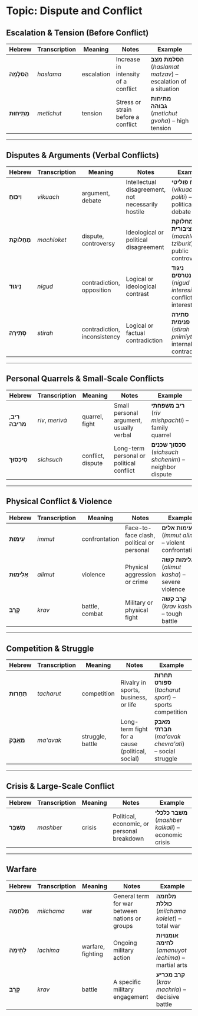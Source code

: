 
# Topic: Dispute and Conflict

## Escalation & Tension (Before Conflict)

| **Hebrew** | **Transcription** | **Meaning** | **Notes** | **Example** |  
|---------------|----------------|------------|-----------------|------------|  
| **הַסלָמָה** | *haslama* | escalation | Increase in intensity of a conflict | **הסלמת מצב** (*haslamat matzav*) – escalation of a situation |  
| **מְתִיחוּת** | *metichut* | tension | Stress or strain before a conflict | **מתיחות גבוהה** (*metichut gvoha*) – high tension |  

---

## Disputes & Arguments (Verbal Conflicts)

| **Hebrew** | **Transcription** | **Meaning** | **Notes** | **Example** |  
|---------------|----------------|------------|-----------------|------------|  
| **וִיכּוּחַ** | *vikuach* | argument, debate | Intellectual disagreement, not necessarily hostile | **ויכוח פוליטי** (*vikuach politi*) – political debate |  
| **מַחֲלוֹקֶת** | *machloket* | dispute, controversy | Ideological or political disagreement | **מחלוקת ציבורית** (*machloket tziburit*) – public controversy |  
| **נִיגּוּד** | *nigud* | contradiction, opposition | Logical or ideological contrast | **ניגוד אינטרסים** (*nigud interesim*) – conflict of interest |  
| **סְתִירָה** | *stirah* | contradiction, inconsistency | Logical or factual contradiction | **סתירה פנימית** (*stirah pnimiyt*) – internal contradiction |  

---

## Personal Quarrels & Small-Scale Conflicts

| **Hebrew** | **Transcription** | **Meaning** | **Notes** | **Example** |  
|---------------|----------------|------------|-----------------|------------|  
| **רִיב**, **מריבה** | *riv*, *merivà* | quarrel, fight | Small personal argument, usually verbal | **ריב משפחתי** (*riv mishpachti*) – family quarrel |  
| **סִיכְסוּךְ** | *sichsuch* | conflict, dispute | Long-term personal or political conflict | **סכסוך שכנים** (*sichsuch shchenim*) – neighbor dispute |  

---

## Physical Conflict & Violence

| **Hebrew** | **Transcription** | **Meaning** | **Notes** | **Example** |  
|---------------|----------------|------------|-----------------|------------|  
| **עִימּוּת** | *immut* | confrontation | Face-to-face clash, political or personal | **עימות אלים** (*immut alim*) – violent confrontation |  
| **אַלִימוּת** | *alimut* | violence | Physical aggression or crime | **אלימות קשה** (*alimut kasha*) – severe violence |  
| **קְרָב** | *krav* | battle, combat | Military or physical fight | **קרב קשה** (*krav kasha*) – tough battle |  

---

## Competition & Struggle

| **Hebrew** | **Transcription** | **Meaning** | **Notes** | **Example** |  
|---------------|----------------|------------|-----------------|------------|  
| **תַּחֲרוּת** | *tacharut* | competition | Rivalry in sports, business, or life | **תחרות ספורט** (*tacharut sport*) – sports competition |  
| **מַאֲבָק** | *ma'avak* | struggle, battle | Long-term fight for a cause (political, social) | **מאבק חברתי** (*ma'avak chevra'ati*) – social struggle |  

---

## Crisis & Large-Scale Conflict

| **Hebrew** | **Transcription** | **Meaning** | **Notes** | **Example** |  
|---------------|----------------|------------|-----------------|------------|  
| **מַשׁבֵּר** | *mashber* | crisis | Political, economic, or personal breakdown | **משבר כלכלי** (*mashber kalkali*) – economic crisis |  

---

## Warfare

| **Hebrew** | **Transcription** | **Meaning** | **Notes** | **Example** |  
|---------------|----------------|------------|-----------------|------------|  
| **מִלְחָמָה** | *milchama* | war | General term for war between nations or groups | **מלחמה כוללת** (*milchama kolelet*) – total war |
| **לָחִימָה** | *lachima* | warfare, fighting | Ongoing military action | **אומנויות לחימה** (*amanuyot lechima*) – martial arts |
| **קְרָב** | *krav* | battle | A specific military engagement | **קרב מכריע** (*krav machria*) – decisive battle |  
